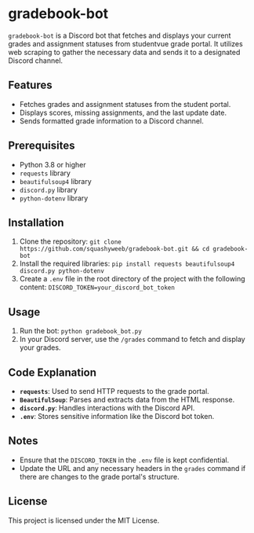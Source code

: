 # gradebook-bot

`gradebook-bot` is a Discord bot that fetches and displays your current grades and assignment statuses from studentvue grade portal. It utilizes web scraping to gather the necessary data and sends it to a designated Discord channel.

## Features
- Fetches grades and assignment statuses from the student portal.
- Displays scores, missing assignments, and the last update date.
- Sends formatted grade information to a Discord channel.

## Prerequisites
- Python 3.8 or higher
- `requests` library
- `beautifulsoup4` library
- `discord.py` library
- `python-dotenv` library

## Installation
1. Clone the repository: `git clone https://github.com/squashyweeb/gradebook-bot.git && cd gradebook-bot`
2. Install the required libraries: `pip install requests beautifulsoup4 discord.py python-dotenv`
3. Create a `.env` file in the root directory of the project with the following content: `DISCORD_TOKEN=your_discord_bot_token`

## Usage
1. Run the bot: `python gradebook_bot.py`
2. In your Discord server, use the `/grades` command to fetch and display your grades.

## Code Explanation
- **`requests`**: Used to send HTTP requests to the grade portal.
- **`BeautifulSoup`**: Parses and extracts data from the HTML response.
- **`discord.py`**: Handles interactions with the Discord API.
- **`.env`**: Stores sensitive information like the Discord bot token.

## Notes
- Ensure that the `DISCORD_TOKEN` in the `.env` file is kept confidential.
- Update the URL and any necessary headers in the `grades` command if there are changes to the grade portal's structure.

## License
This project is licensed under the MIT License.
